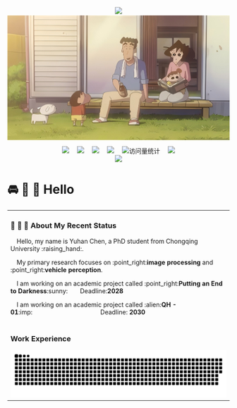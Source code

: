 <p align="center">
   <img src="https://readme-typing-svg.demolab.com?font=Fira+Code&pause=1000&width=435&lines=Welcome...to...Yuhan...Chen's...Studio&center=true&size=27" />
  <img src="https://github.com/chenyuhan1997/chenyuhan1997/blob/main/assets/1.png" alt="my" width="1000" style="display: block; margin: 0 auto;"/>
</p>


<div align="center">
 <a href="https://www.zhihu.com/people/qiao-han-80-16/"><img src="https://img.shields.io/badge/Website-ZHIHU-blue" /></a>&emsp;
 <a href="https://blog.csdn.net/m0_57628341/"><img src="https://img.shields.io/badge/Website-CSDN-orange" /></a>&emsp;
 <a href="https://space.bilibili.com/55263196/"><img src="https://img.shields.io/badge/Website-Bilibili-ff69b4" /></a>&emsp;
 <a href="https://github.com/chenyuhan1997/"><img src="https://img.shields.io/badge/Website-Github-black" /></a>&emsp;
 <!-- visitor -->
 <img src="https://komarev.com/ghpvc/?username=chenyuhan1997&label=Views&color=orange&style=flat" alt="访问量统计" />&emsp;
 <!-- wakatime -->    
 <a href="https://github.com/chenyuhan1997"><img src="https://wakatime.com/badge/user/42d0678c-368b-448b-9a77-5d21c5b55352.svg" /></a>
</div>

<div align="center">
   <img width="1000" src="https://github-readme-stats.vercel.app/api?username=chenyuhan1997&hide_title=true&hide_border=true&show_icons=trueline_height=200&text_color=000&icon_color=000&bg_color=0,ea6161,ffc64d,fffc4d,52fa5a&theme=graywhite" />
</div>

#  :oncoming_automobile: :bath: :bath: Hello

<table>
  
<tr><td>

### :love_hotel: :runner: :runner: About My Recent Status

<p>&emsp;Hello, my name is Yuhan Chen, a PhD student from Chongqing University :raising_hand:.</p>
<p>&emsp;My primary research focuses on :point_right:<strong>image processing</strong> and :point_right:<strong>vehicle perception</strong>.</p>
<p>&emsp;I am working on an academic project called :point_right:<strong>Putting an End to Darkness</strong>:sunny:&emsp;&emsp;Deadline:<strong>2028</strong></p>
<p>&emsp;I am working on an academic project called :alien:<strong>QH - 01</strong>:imp:&emsp;&emsp;&emsp;&emsp;&emsp;&emsp;&emsp;&emsp;&emsp;&emsp;&emsp;Deadline: <strong>2030</strong></p>

</td></tr>

<tr><td>

###  Work Experience


<picture>
  <source media="(prefers-color-scheme: dark)" srcset="https://raw.githubusercontent.com/chenyuhan1997/chenyuhan1997/output/github-contribution-grid-snake-dark.svg">
  <source media="(prefers-color-scheme: light)" srcset="https://raw.githubusercontent.com/chenyuhan1997/chenyuhan1997/output/github-contribution-grid-snake.svg">
  <img alt="github contribution grid snake animation" src="https://raw.githubusercontent.com/chenyuhan1997/chenyuhan1997/output/github-contribution-grid-snake.svg">
</picture>



